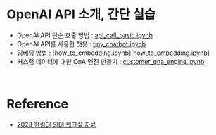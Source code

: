 # OpenAI API 소개, 간단 실습

- OpenAI API 단순 호출 방법 : [api_call_basic.ipynb](api_call_basic.ipynb) 
- OpenAI API를 사용한 챗봇 : [tiny_chatbot.ipynb](tiny_chatbot.ipynb)
- 임베딩 방법 : [how_to_embedding.ipynb][how_to_embedding.ipynb]
- 커스텀 데이터에 대한 QnA 엔진 만들기 : [customer_qna_engine.ipynb](customer_qna_engine.ipynb)

<br>

# Reference

- [2023 한림대 의대 워크샾 자료](https://github.com/dhrim/2023_hallym_chatgpt_workshop)


